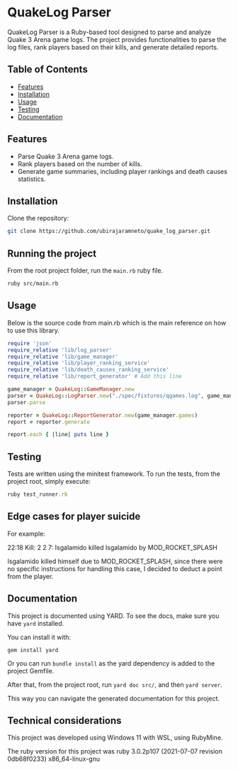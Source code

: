 # QuakeLog Parser

QuakeLog Parser is a Ruby-based tool designed to parse and analyze Quake 3 Arena game logs. The project provides functionalities to parse the log files, rank players based on their kills, and generate detailed reports.

## Table of Contents

- [Features](#features)
- [Installation](#installation)
- [Usage](#usage)
- [Testing](#testing)
- [Documentation](#documentation)

## Features

- Parse Quake 3 Arena game logs.
- Rank players based on the number of kills.
- Generate game summaries, including player rankings and death causes statistics.

## Installation

Clone the repository:

```sh
git clone https://github.com/ubirajaramneto/quake_log_parser.git
```

## Running the project

From the root project folder, run the `main.rb` ruby file.

```sh
ruby src/main.rb 
```

## Usage
Below is the source code from main.rb which is the main reference on how to use this library. 

```ruby
require 'json'
require_relative 'lib/log_parser'
require_relative 'lib/game_manager'
require_relative 'lib/player_ranking_service'
require_relative 'lib/death_causes_ranking_service'
require_relative 'lib/report_generator' # Add this line

game_manager = QuakeLog::GameManager.new
parser = QuakeLog::LogParser.new("./spec/fixtures/qgames.log", game_manager)
parser.parse

reporter = QuakeLog::ReportGenerator.new(game_manager.games)
report = reporter.generate

report.each { |line| puts line }
```

## Testing
Tests are written using the minitest framework. To run the tests, from the project root, simply execute:

```ruby
ruby test_runner.rb
```

## Edge cases for player suicide

For example:

22:18 Kill: 2 2 7: Isgalamido killed Isgalamido by MOD_ROCKET_SPLASH

Isgalamido killed himself due to MOD_ROCKET_SPLASH, since there were no specific instructions for handling this case,
I decided to deduct a point from the player.


## Documentation

This project is documented using YARD. To see the docs, make sure you have `yard` installed.

You can install it with:

```shell
gem install yard
```

Or you can run `bundle install` as the yard dependency is added to the project Gemfile.

After that, from the project root, run `yard doc src/`, and then `yard server`.

This way you can navigate the generated documentation for this project.

## Technical considerations

This project was developed using Windows 11 with WSL, using RubyMine.

The ruby version for this project was ruby 3.0.2p107 (2021-07-07 revision 0db68f0233) x86_64-linux-gnu

